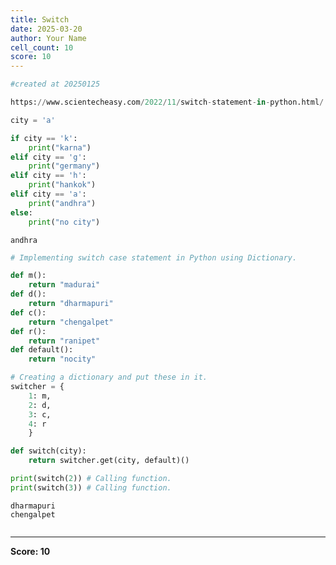 ```yaml
---
title: Switch
date: 2025-03-20
author: Your Name
cell_count: 10
score: 10
---
```


```python
#created at 20250125
```


```python
https://www.scientecheasy.com/2022/11/switch-statement-in-python.html/
```


```python
city = 'a'
```


```python
if city == 'k':
    print("karna")
elif city == 'g':
    print("germany")
elif city == 'h':
    print("hankok")
elif city == 'a':
    print("andhra")
else:
    print("no city")
```

    andhra



```python
# Implementing switch case statement in Python using Dictionary.
```


```python
def m():
    return "madurai"
def d():
    return "dharmapuri"
def c():
    return "chengalpet"
def r():
    return "ranipet"
def default():
    return "nocity"
```


```python
# Creating a dictionary and put these in it.
switcher = {
    1: m,
    2: d,
    3: c,
    4: r
    }
```


```python
def switch(city):
    return switcher.get(city, default)()
```


```python
print(switch(2)) # Calling function.
print(switch(3)) # Calling function.
```

    dharmapuri
    chengalpet



```python

```


---
**Score: 10**